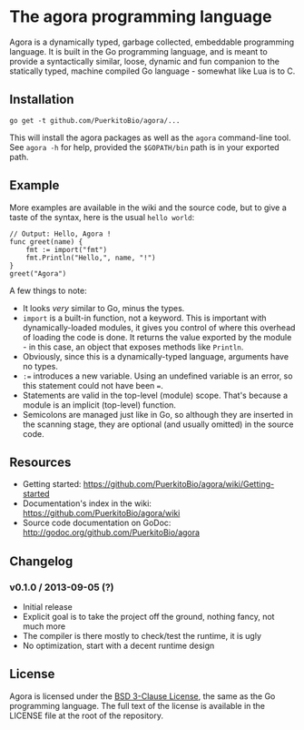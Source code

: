# The agora programming language

Agora is a dynamically typed, garbage collected, embeddable programming language. It is built in the Go programming language, and is meant to provide a syntactically similar, loose, dynamic and fun companion to the statically typed, machine compiled Go language - somewhat like Lua is to C.

## Installation

`go get -t github.com/PuerkitoBio/agora/...`

This will install the agora packages as well as the `agora` command-line tool. See `agora -h` for help, provided the `$GOPATH/bin` path is in your exported path.

## Example

More examples are available in the wiki and the source code, but to give a taste of the syntax, here is the usual `hello world`:

```
// Output: Hello, Agora !
func greet(name) {
	fmt := import("fmt")
	fmt.Println("Hello,", name, "!")
}
greet("Agora")
```

A few things to note:

* It looks *very* similar to Go, minus the types.
* `import` is a built-in function, not a keyword. This is important with dynamically-loaded modules, it gives you control of where this overhead of loading the code is done. It returns the value exported by the module - in this case, an object that exposes methods like `Println`.
* Obviously, since this is a dynamically-typed language, arguments have no types.
* `:=` introduces a new variable. Using an undefined variable is an error, so this statement could not have been `=`.
* Statements are valid in the top-level (module) scope. That's because a module is an implicit (top-level) function.
* Semicolons are managed just like in Go, so although they are inserted in the scanning stage, they are optional (and usually omitted) in the source code.

## Resources

* Getting started: https://github.com/PuerkitoBio/agora/wiki/Getting-started
* Documentation's index in the wiki: https://github.com/PuerkitoBio/agora/wiki
* Source code documentation on GoDoc: http://godoc.org/github.com/PuerkitoBio/agora

## Changelog

### v0.1.0 / 2013-09-05 (?)

* Initial release
* Explicit goal is to take the project off the ground, nothing fancy, not much more
* The compiler is there mostly to check/test the runtime, it is ugly
* No optimization, start with a decent runtime design

## License

Agora is licensed under the [BSD 3-Clause License][bsd], the same as the Go programming language. The full text of the license is available in the LICENSE file at the root of the repository.

[bsd]: http://opensource.org/licenses/BSD-3-Clause
